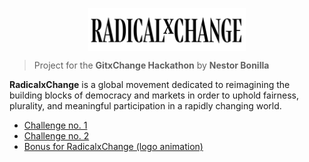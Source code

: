 <p align="center">
  <img align="center" width="50%" src="/documentation/resources/rxc-logo.svg">
</p>

> Project for the **GitxChange Hackathon**
> by **Nestor Bonilla**

**RadicalxChange** is a global movement dedicated to reimagining the building blocks of democracy and markets in order to uphold fairness, plurality, and meaningful participation in a rapidly changing world.

* [Challenge no. 1](https://github.com/nestorbonilla/radicalxchange/tree/master/documentation/challenge_1.md)
* [Challenge no. 2](https://github.com/nestorbonilla/radicalxchange/tree/master/documentation/challenge_2.md)
* [Bonus for RadicalxChange (logo animation)](https://lottiefiles.com/24232-radicalxchange)